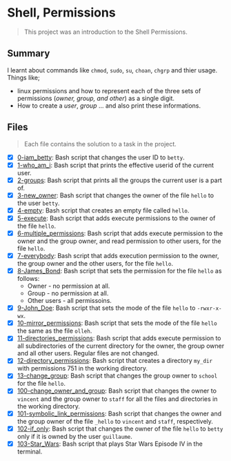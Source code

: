 # Shell, Permissions

> This project was an introduction to the Shell Permissions.

## Summary

I learnt about commands like `chmod`, `sudo`, `su`, `choan`, `chgrp` and thier usage.
Things like;
-  linux permissions and how to represent each of the three sets of permissions (_owner, group, and other_) as a single digit.
- How to create a _user_, _group_ ... and also print these informations.

## Files

> Each file contains the solution to a task in the project.

- [x] [0-iam_betty](https://github.com/Ebube-Ochemba/alx-system_engineering-devops/blob/master/0x01-shell_permissions/0-iam_betty): Bash script that changes the user ID to `betty`.
- [x] [1-who_am_i](https://github.com/Ebube-Ochemba/alx-system_engineering-devops/blob/master/0x01-shell_permissions/1-who_am_i): Bash script that prints the effective userid of the current user.
- [x] [2-groups](https://github.com/Ebube-Ochemba/alx-system_engineering-devops/blob/master/0x01-shell_permissions/2-groups): Bash script that prints all the groups the current user is a part of.
- [x] [3-new_owner](https://github.com/Ebube-Ochemba/alx-system_engineering-devops/blob/master/0x01-shell_permissions/3-new_owner): Bash script that changes the owner of the file `hello` to the user `betty`.
- [x] [4-empty](https://github.com/Ebube-Ochemba/alx-system_engineering-devops/blob/master/0x01-shell_permissions/4-empty): Bash script that creates an empty file called `hello`.
- [x] [5-execute](https://github.com/Ebube-Ochemba/alx-system_engineering-devops/blob/master/0x01-shell_permissions/5-execute): Bash script that adds execute permissions to the owner of the file `hello`.
- [x] [6-multiple_permissions](https://github.com/Ebube-Ochemba/alx-system_engineering-devops/blob/master/0x01-shell_permissions/6-multiple_permissions): Bash script that adds execute permission to the owner and the group owner, and read permission to other users, for the file `hello`.
- [x] [7-everybody](https://github.com/Ebube-Ochemba/alx-system_engineering-devops/blob/master/0x01-shell_permissions/7-everybody): Bash script that adds execution permission to the owner, the group owner and the other users, for the file `hello`.
- [x] [8-James_Bond](https://github.com/Ebube-Ochemba/alx-system_engineering-devops/blob/master/0x01-shell_permissions/8-James_Bond): Bash script that sets the permission for the file `hello` as follows:
	- Owner - no permission at all.
	- Group - no permission at all.
	- Other users - all permissoins.
- [x] [9-John_Doe](https://github.com/Ebube-Ochemba/alx-system_engineering-devops/blob/master/0x01-shell_permissions/9-John_Doe): Bash script that sets the mode of the file `hello` to `-rwxr-x-wx`.
- [x] [10-mirror_permissions](https://github.com/Ebube-Ochemba/alx-system_engineering-devops/blob/master/0x01-shell_permissions/10-mirror_permissions): Bash script that sets the mode of the file `hello` the same as the file `olleh`.
- [x] [11-directories_permissions](https://github.com/Ebube-Ochemba/alx-system_engineering-devops/blob/master/0x01-shell_permissions/11-directories_permissions): Bash script that adds execute permission to all subdirectories of the current directory for the owner, the group owner and all other users. Regular files are not changed.
- [x] [12-directory_permissions](https://github.com/Ebube-Ochemba/alx-system_engineering-devops/blob/master/0x01-shell_permissions/12-directory_permissions): Bash script that creates a directory `my_dir` with permissions 751 in the working directory.
- [x] [13-change_group](https://github.com/Ebube-Ochemba/alx-system_engineering-devops/blob/master/0x01-shell_permissions/13-change_group): Bash script that changes the group owner to `school` for the file `hello`.
- [x] [100-change_owner_and_group](https://github.com/Ebube-Ochemba/alx-system_engineering-devops/blob/master/0x01-shell_permissions/100-change_owner_and_group): Bash script that changes the owner to `vincent` and the group owner to `staff` for all the files and directories in the working directory.
- [x] [101-symbolic_link_permissions](https://github.com/Ebube-Ochemba/alx-system_engineering-devops/blob/master/0x01-shell_permissions/101-symbolic_link_permissions):  Bash script that changes the owner and the group owner of the file `_hello` to `vincent` and `staff`, respectively.
- [x] [102-if_only](https://github.com/Ebube-Ochemba/alx-system_engineering-devops/blob/master/0x01-shell_permissions/102-if_only):  Bash script that changes the owner of the file `hello` to `betty` only if it is owned by the user `guillaume`.
- [x] [103-Star_Wars](https://github.com/Ebube-Ochemba/alx-system_engineering-devops/blob/master/0x01-shell_permissions/103-Star_Wars): Bash script that plays Star Wars Episode IV in the terminal.
